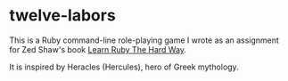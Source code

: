 # twelve-labors #

This is a Ruby command-line role-playing game I wrote as an assignment for Zed
Shaw's book [Learn Ruby The Hard Way](http://ruby.learncodethehardway.org/).

It is inspired by Heracles (Hercules), hero of Greek mythology.